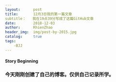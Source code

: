 ```yaml
---
layout:      post
title:       12月3日我的第一篇文章
subtitle：   我在19点39分写成了这篇GitHub文章
date:        2018-12-03
author:      RhienZhao
header_img:  img/post-by-2015.jpg
catalog:     true
tags:
    -BJJ
---
```



####  Story Beginning
   
###   今天刚刚创建了自己的博客。仅供自己记录所学。
   
